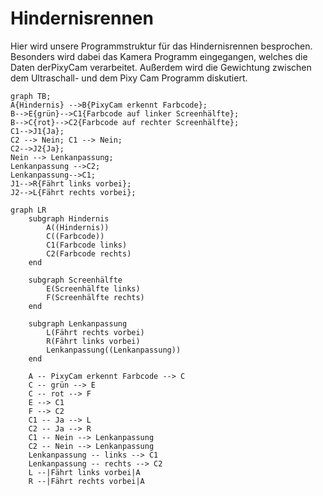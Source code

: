 # Hindernisrennen
Hier wird unsere Programmstruktur für das Hindernisrennen besprochen. Besonders wird dabei das Kamera Programm eingegangen, welches die Daten derPixyCam verarbeitet. Außerdem wird die Gewichtung zwischen dem Ultraschall- und dem Pixy Cam Programm diskutiert.

```mermaid
graph TB;
A{Hindernis} -->B{PixyCam erkennt Farbcode};
B-->E{grün}-->C1{Farbcode auf linker Screenhälfte};
B-->C{rot}-->C2{Farbcode auf rechter Screenhälfte};
C1-->J1{Ja};
C2 --> Nein; C1 --> Nein;
C2-->J2{Ja};
Nein --> Lenkanpassung;
Lenkanpassung -->C2;
Lenkanpassung-->C1;
J1-->R{Fährt links vorbei};
J2-->L{Fährt rechts vorbei};
```

```mermaid
graph LR
    subgraph Hindernis
        A((Hindernis))
        C((Farbcode))
        C1(Farbcode links)
        C2(Farbcode rechts)
    end

    subgraph Screenhälfte
        E(Screenhälfte links)
        F(Screenhälfte rechts)
    end

    subgraph Lenkanpassung
        L(Fährt rechts vorbei)
        R(Fährt links vorbei)
        Lenkanpassung((Lenkanpassung))
    end

    A -- PixyCam erkennt Farbcode --> C
    C -- grün --> E
    C -- rot --> F
    E --> C1
    F --> C2
    C1 -- Ja --> L
    C2 -- Ja --> R
    C1 -- Nein --> Lenkanpassung
    C2 -- Nein --> Lenkanpassung
    Lenkanpassung -- links --> C1
    Lenkanpassung -- rechts --> C2
    L --|Fährt links vorbei|A
    R --|Fährt rechts vorbei|A

```
